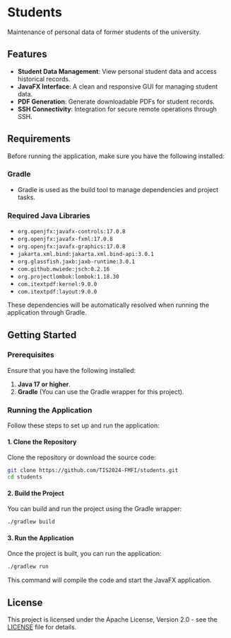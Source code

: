 # Students

Maintenance of personal data of former students of the university.

## Features
- **Student Data Management**: View personal student data and access historical records.
- **JavaFX Interface**: A clean and responsive GUI for managing student data.
- **PDF Generation**: Generate downloadable PDFs for student records.
- **SSH Connectivity**: Integration for secure remote operations through SSH.

## Requirements
Before running the application, make sure you have the following installed:

### Gradle
- Gradle is used as the build tool to manage dependencies and project tasks.

### Required Java Libraries
- `org.openjfx:javafx-controls:17.0.8`
- `org.openjfx:javafx-fxml:17.0.8`
- `org.openjfx:javafx-graphics:17.0.8`
- `jakarta.xml.bind:jakarta.xml.bind-api:3.0.1`
- `org.glassfish.jaxb:jaxb-runtime:3.0.1`
- `com.github.mwiede:jsch:0.2.16`
- `org.projectlombok:lombok:1.18.30`
- `com.itextpdf:kernel:9.0.0`
- `com.itextpdf:layout:9.0.0`

These dependencies will be automatically resolved when running the application through Gradle.

## Getting Started

### Prerequisites
Ensure that you have the following installed:
1. **Java 17 or higher**.
2. **Gradle** (You can use the Gradle wrapper for this project).

### Running the Application
Follow these steps to set up and run the application:

#### 1. Clone the Repository
Clone the repository or download the source code:

```bash
git clone https://github.com/TIS2024-FMFI/students.git
cd students
```

#### 2. Build the Project
You can build and run the project using the Gradle wrapper:

```bash
./gradlew build
```

#### 3. Run the Application
Once the project is built, you can run the application:

```bash
./gradlew run
```

This command will compile the code and start the JavaFX application.

## License
This project is licensed under the Apache License, Version 2.0 - see the [LICENSE](LICENSE) file for details.
